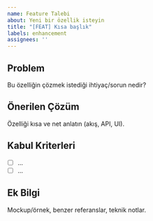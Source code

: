 ```yaml
---
name: Feature Talebi
about: Yeni bir özellik isteyin
title: "[FEAT] Kısa başlık"
labels: enhancement
assignees: ''
---
```


## Problem
Bu özelliğin çözmek istediği ihtiyaç/sorun nedir?

## Önerilen Çözüm
Özelliği kısa ve net anlatın (akış, API, UI).

## Kabul Kriterleri
- [ ] ...
- [ ] ...

## Ek Bilgi
Mockup/örnek, benzer referanslar, teknik notlar.
